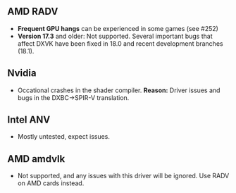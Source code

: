 ## AMD RADV
- **Frequent GPU hangs** can be experienced in some games (see #252)
- **Version 17.3** and older: Not supported. Several important bugs that affect DXVK have been fixed in 18.0 and recent development branches (18.1).

## Nvidia
- Occational crashes in the shader compiler. **Reason:** Driver issues and bugs in the DXBC->SPIR-V translation.

## Intel ANV
- Mostly untested, expect issues.

## AMD amdvlk
- Not supported, and any issues with this driver will be ignored. Use RADV on AMD cards instead.
